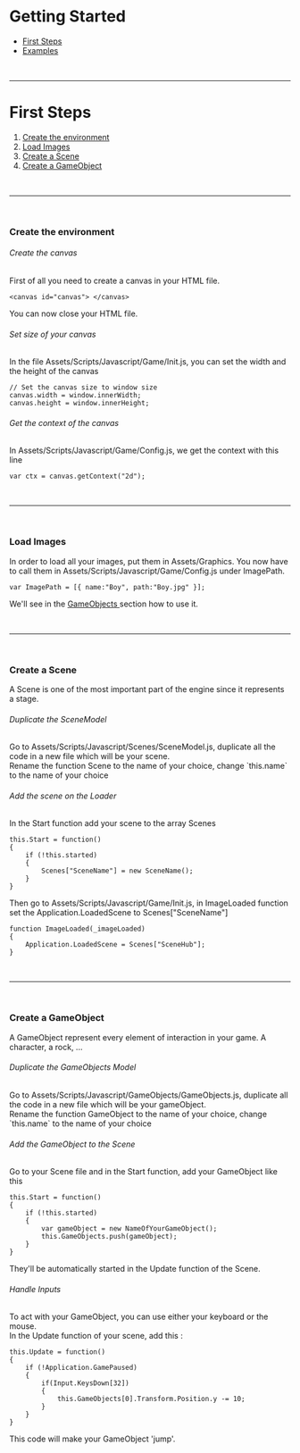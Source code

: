 <h1> Getting Started </h1>

<ul>
    <li> <a href="#firstSteps">First Steps</a> </li>
    <li> <a href="../index.html">Examples </a></li>
</ul>

<br />
<hr>

<h1 id="firstSteps"> First Steps </h1>
    <ol>
        <li><a href="#createEnvironment"> Create the environment </a></li>
        <li><a href="#loadImages">Load Images</a> </li>
        <li><a href="#createScene"> Create a Scene </a></li>
        <li><a href="#createGameObject"> Create a GameObject </a></li>
    </ol>

<br />
<hr>
<br />

<h3 id="createEnvironment"> Create the environment </h3>

<h6> Create the canvas </h6>

<p> First of all you need to create a canvas in your HTML file. </p>
    
    <canvas id="canvas"> </canvas>

<p> You can now close your HTML file. </p>

<h6> Set size of your canvas  </h6>

<p> In the file Assets/Scripts/Javascript/Game/Init.js, you can set the width and the height of the canvas </p>

    // Set the canvas size to window size
    canvas.width = window.innerWidth;
    canvas.height = window.innerHeight;
    
<h6> Get the context of the canvas </h6>

<p> In Assets/Scripts/Javascript/Game/Config.js, we get the context with this line </p>

    var ctx = canvas.getContext("2d");
    
<br />
<hr>
<br />    
    
<h3 id="loadImages"> Load Images </h3>

<p> In order to load all your images, put them in Assets/Graphics. You now have to call them in Assets/Scripts/Javascript/Game/Config.js under ImagePath. </p>

    var ImagePath = [{ name:"Boy", path:"Boy.jpg" }];
    
<p> We'll see in the <a href="createGameObject"> GameObjects </a> section how to use it. </p>

<br />
<hr>
<br />

<h3 id="createScene"> Create a Scene </a> </h3>

<p> A Scene is one of the most important part of the engine since it represents a stage. </p>

<h6> Duplicate the SceneModel </h6>

<p> Go to Assets/Scripts/Javascript/Scenes/SceneModel.js, duplicate all the code in a new file which will be your scene. <br />
    Rename the function Scene to the name of your choice, change `this.name` to the name of your choice </p>
    
<h6> Add the scene on the Loader </h6>

<p> In the Start function add your scene to the array Scenes </p>

    this.Start = function()
	{
		if (!this.started)
		{
			Scenes["SceneName"] = new SceneName();
		}
	}
    
<p> Then go to Assets/Scripts/Javascript/Game/Init.js, in ImageLoaded function set the Application.LoadedScene to Scenes["SceneName"] </p>
    
    function ImageLoaded(_imageLoaded) 
    {
        Application.LoadedScene = Scenes["SceneHub"];
    }

    
<br />
<hr>
<br />
    
<h3 id="createGameObject"> Create a GameObject </a> </h3>

<p> A GameObject represent every element of interaction in your game. A character, a rock, ...</p>

<h6> Duplicate the GameObjects Model </h6>

<p> Go to Assets/Scripts/Javascript/GameObjects/GameObjects.js,  duplicate all the code in a new file which will be your gameObject. <br />
    Rename the function GameObject to the name of your choice, change `this.name` to the name of your choice</p>

<h6> Add the GameObject to the Scene </h6>

<p> Go to your Scene file and in the Start function, add your GameObject like this </p>

    this.Start = function() 
	{
		if (!this.started) 
		{
            var gameObject = new NameOfYourGameObject();
            this.GameObjects.push(gameObject);
		}
	}

<p> They'll be automatically started in the Update function of the Scene. </p>

<h6> Handle Inputs </h6>

<p> To act with your GameObject, you can use either your keyboard or the mouse.<br /> 
    In the Update function of your scene, add this : </p>
    
    this.Update = function() 
	{
		if (!Application.GamePaused) 
		{
			if(Input.KeysDown[32])
            {
                this.GameObjects[0].Transform.Position.y -= 10;
            }
		}
	}
    
<p> This code will make your GameObject 'jump'. </p>